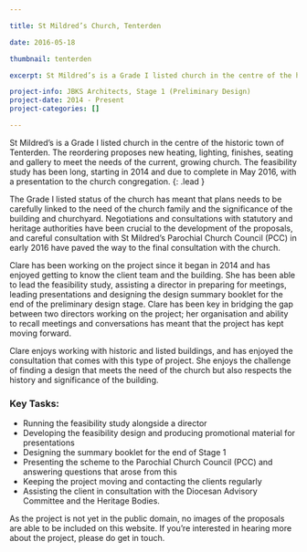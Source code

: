 ```yaml
---

title: St Mildred’s Church, Tenterden

date: 2016-05-18

thumbnail: tenterden

excerpt: St Mildred’s is a Grade I listed church in the centre of the historic town of Tenterden. The reordering proposes new heating, lighting, finishes, seating and gallery to meet the needs of the current, growing church. 

project-info: JBKS Architects, Stage 1 (Preliminary Design)
project-date: 2014 - Present
project-categories: []

---
```



St Mildred’s is a Grade I listed church in the centre of the historic town of Tenterden. The reordering proposes new heating, lighting, finishes, seating and gallery to meet the needs of the current, growing church. The feasibility study has been long, starting in 2014 and due to complete in May 2016, with a presentation to the church congregation. 
{: .lead }


The Grade I listed status of the church has meant that plans needs to be carefully linked to the need of the church family and the significance of the building and churchyard. Negotiations and consultations with statutory and heritage authorities have been crucial to the development of the proposals, and careful consultation with St Mildred’s Parochial Church Council (PCC) in early 2016 have paved the way to the final consultation with the church. 

Clare has been working on the project since it began in 2014 and has enjoyed getting to know the client team and the building. She has been able to lead the feasibility study, assisting a director in preparing for meetings, leading presentations and designing the design summary booklet for the end of the preliminary design stage. Clare has been key in bridging the gap between two directors working on the project; her organisation and ability to recall meetings and conversations has meant that the project has kept moving forward. 

Clare enjoys working with historic and listed buildings, and has enjoyed the consultation that comes with this type of project. She enjoys the challenge of finding a design that meets the need of the church but also respects the history and significance of the building. 


### Key Tasks:

- Running the feasibility study alongside a director
- Developing the feasibility design and producing promotional material for presentations
- Designing the summary booklet for the end of Stage 1
- Presenting the scheme to the Parochial Church Council (PCC) and answering questions that arose from this
- Keeping the project moving and contacting the clients regularly
- Assisting the client in consultation with the Diocesan Advisory Committee and the Heritage Bodies. 


As the project is not yet in the public domain, no images of the proposals are able to be included on this website. If you’re interested in hearing more about the project, please do get in touch. 

